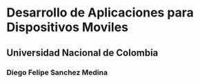 # Desarrollo de Aplicaciones para Dispositivos Moviles
## Universidad Nacional de Colombia
### Diego Felipe Sanchez Medina